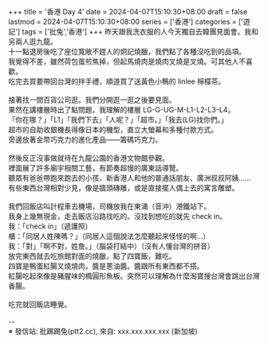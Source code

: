 +++
title = '香港 Day 4'
date = 2024-04-07T15:10:30+08:00
draft = false
lastmod = 2024-04-07T15:10:30+08:00
series = ['香港']
categories = ['遊記']
tags = ['批兔','香港']
+++
昨天跟我洗衣服的人今天獨自去韓團見面會。我和另兩人逛九龍。<br>
十一點退房後吃了座位寬敞不趕人的炯記燒臘，我們點了各種沒吃到的品項。<br>
我覺得不差，雖然荷包蛋煎焦掉，但起馬燒肉是燒肉叉燒是叉燒。可其他人不喜歡。<br>
吃完去買要帶回台灣的拌手禮，順道買了送黃色小鴨的 linlee 檸檬茶。<br>
<br>
接著找一間百貨公司逛。我們分開逛一逛之後要見面。<br>
果然在講樓層時出了點問題，我理解的樓層 LG-G-UG-M-L1-L2-L3-L4。<br>
「你在哪？」「L1」「我們下去」「人呢？」「超市。」「我去(LG)找你們。」<br>
超市的自助收銀機長得像日本的機型，直立大螢幕和多種付款方式。<br>
旁邊放著金幣巧克力的進化產品——籌碼巧克力。<br>
<br>
然後反正沒事做就待在九龍公園的香港文物館參觀。<br>
裡面展了許多廟宇相關工藝，有節奏超慢的廣東話導覽。<br>
聽眾有爸爸帶跑來跑去的小孩、新香港人和他的普通話朋友、廣洲叔叔阿姨……<br>
有些東西台灣相對少見，像是牆頭磚雕，或是直接擺人偶上去的寓言雕塑。<br>
<br>
我們回飯店叫計程車去機場，司機放我在東涌（音沖）港鐵站下。<br>
我身上幾無現金，走去飯店沿路找吃的。沒找到想吃的就先 check in。<br>
我：「check in」（遞護照）<br>
櫃：「同居人姓陳嗎？」（同居人這個說法怎麼聽起來怪怪的啊…）<br>
我：「對」「啊不對，姓詹。」（腦袋打結中）（沒有人懂台灣的拼音）<br>
放完東西就去吃旅館對面的燒臘，點了四寶飯，難吃。<br>
四寶是鴨蛋紅腸叉燒燒肉，醬是蔥油醬。醬跟所有東西都不搭。<br>
紅腸吃起來像是豬腥味的橢圓形魚板。突然可以理解為什麼淘寶搜台灣會跳出台灣香腸。<br>
<br>
吃完就回飯店睡覺。<br>
<br>
--<br>
※ 發信站: 批踢踢兔(ptt2.cc), 來自: xxx.xxx.xxx.xxx (新加坡)<br>
